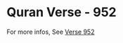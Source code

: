 # Quran Verse - 952 

For more infos, See [Verse 952](https://www.quranbookk.com/quran/search?q=952)